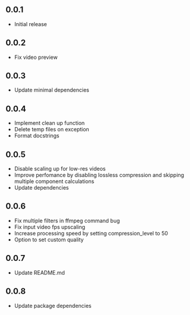 ## 0.0.1

* Initial release

## 0.0.2

* Fix video preview

## 0.0.3

* Update minimal dependencies

## 0.0.4

* Implement clean up function
* Delete temp files on exception
* Format docstrings

## 0.0.5

* Disable scaling up for low-res videos
* Improve perfomance by disabling lossless compression and skipping multiple component calculations
* Update dependencies

## 0.0.6

* Fix multiple filters in ffmpeg command bug
* Fix input video fps upscaling
* Increase processing speed by setting compression_level to 50
* Option to set custom quality

## 0.0.7

* Update README.md

## 0.0.8

* Update package dependencies